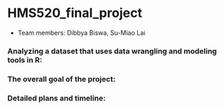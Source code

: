 # HMS520_final_project
* Team members: Dibbya Biswa, Su-Miao Lai
### Analyzing a dataset that uses data wrangling and modeling tools in R:
### The overall goal of the project: 
### Detailed plans and timeline: 
